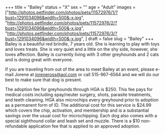+++
title = "Bailey"
status = "X"
sex = ""
age = "Adult"
images = ["http://photos.petfinder.com/photos/pets/11572976/1/?bust=1291034096&width=500&-x.jpg",
"http://photos.petfinder.com/photos/pets/11572976/2/?bust=1291034096&width=500&-x.jpg",
"http://photos.petfinder.com/photos/pets/11572976/3/?bust=1291034096&width=500&-x.jpg",
]
draft = false
slug = "Bailey"
+++
Bailey is a beautiful red brindle, 7 years old.  She is learning to play with toys and loves treats. She is very quiet and a little on the shy side, however, she loves affection. Bailey is currently living with 3 other greyhounds and 2 cats and is doing great with everyone.


  If you are traveling from out of the area to meet Bailey at an event, please e-mail Jorene at joreneross@aol.com or call 515-967-6564 and we will do our best to make sure that dog is present.

The adoption fee for greyhounds through HGA is $250. This fee pays for medical costs including spay/neuter surgery, shots, parasite treatments, and teeth cleaning.  HGA also microchips every greyhound prior to adoption as a permanent form of ID.  The additional cost for this service is $24.99 which covers the chip, activation, and membership and is a substantial savings over the usual cost for microchipping.  Each dog also comes with a special sighthound collar and leash set and muzzle. There is a $10 non-refundable application fee that is applied to an approved adoption.
